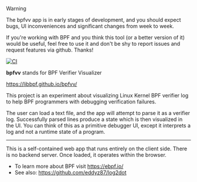 > [!WARNING]
> The bpfvv app is in early stages of development, and you should expect
> bugs, UI inconveniences and significant changes from week to week.
>
> If you're working with BPF and you think this tool (or a better
> version of it) would be useful, feel free to use it and don't be shy
> to report issues and request features via github. Thanks!

[![CI](https://github.com/libbpf/bpfvv/actions/workflows/ci.yml/badge.svg)](https://github.com/libbpf/bpfvv/actions/workflows/ci.yml)

**bpfvv** stands for BPF Verifier Visualizer

https://libbpf.github.io/bpfvv/

This project is an experiment about visualizing Linux Kernel BPF verifier log to help BPF programmers with debugging verification failures. 

The user can load a text file, and the app will attempt to parse it as a verifier log. Successfully parsed lines produce a state which is then visualized in the UI. You can think of this as a primitive debugger UI, except it interprets a log and not a runtime state of a program.

---

This is a self-contained web app that runs entirely on the client side. There is no backend server. Once loaded, it operates within the browser.

* To learn more about BPF visit https://ebpf.io/
* See also: https://github.com/eddyz87/log2dot


